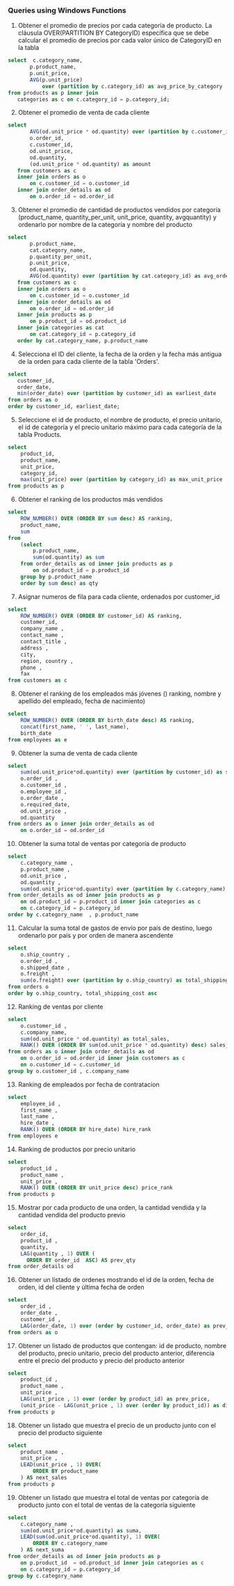 ### Queries using Windows Functions

1) Obtener el promedio de precios por cada categoría de producto. La cláusula OVER(PARTITION BY CategoryID) específica que se debe calcular el promedio de precios por cada valor único de CategoryID en la tabla
 ```sql
select  c.category_name, 
		p.product_name, 
		p.unit_price,
		AVG(p.unit_price) 
			over (partition by c.category_id) as avg_price_by_category
from products as p inner join
	categories as c on c.category_id = p.category_id;
 ```

 2) Obtener el promedio de venta de cada cliente
 ```sql
 select  
		AVG(od.unit_price * od.quantity) over (partition by c.customer_id) as avg_order_amount,
		o.order_id,
		c.customer_id,
		od.unit_price,
		od.quantity,
		(od.unit_price * od.quantity) as amount
	from customers as c 
	inner join orders as o
		on c.customer_id = o.customer_id
	inner join order_details as od
		on o.order_id = od.order_id 
 ```

 3) Obtener el promedio de cantidad de productos vendidos por categoría (product_name, quantity_per_unit, unit_price, quantity, avgquantity) y ordenarlo por nombre de la categoría y nombre del producto
 ```sql
 select  		
		p.product_name,
		cat.category_name,
		p.quantity_per_unit,
		p.unit_price,
		od.quantity,
		AVG(od.quantity) over (partition by cat.category_id) as avg_order_amount
	from customers as c 
	inner join orders as o
		on c.customer_id = o.customer_id
	inner join order_details as od
		on o.order_id = od.order_id 
	inner join products as p
		on p.product_id = od.product_id 
	inner join categories as cat
		on cat.category_id = p.category_id 
	order by cat.category_name, p.product_name 
 ```

 4) Selecciona el ID del cliente, la fecha de la orden y la fecha más antigua de la orden para cada cliente de la tabla 'Orders'.
 ```sql
 select 
	customer_id,
	order_date,
	min(order_date) over (partition by customer_id) as earliest_date
from orders as o
order by customer_id, earliest_date;
``` 

5) Seleccione el id de producto, el nombre de producto, el precio unitario, el id de
categoría y el precio unitario máximo para cada categoría de la tabla Products.
```sql
select 
	product_id,
	product_name,
	unit_price,
	category_id,
	max(unit_price) over (partition by category_id) as max_unit_price
from products as p 
```

6) Obtener el ranking de los productos más vendidos
```sql
select 
	ROW_NUMBER() OVER (ORDER BY sum desc) AS ranking,
	product_name,
	sum
from 
	(select 
		p.product_name,
		sum(od.quantity) as sum
	from order_details as od inner join products as p
		on od.product_id = p.product_id 
	group by p.product_name 
	order by sum desc) as qty
```

7) Asignar numeros de fila para cada cliente, ordenados por customer_id
```sql
select 
	ROW_NUMBER() OVER (ORDER BY customer_id) AS ranking,
	customer_id,
	company_name ,
	contact_name ,
	contact_title ,
	address ,
	city,
	region, country ,
	phone ,
	fax
from customers as c 
```

8) Obtener el ranking de los empleados más jóvenes () ranking, nombre y apellido del empleado, fecha de nacimiento)
```sql
select 
	ROW_NUMBER() OVER (ORDER BY birth_date desc) AS ranking,
	concat(first_name, ' ', last_name),
	birth_date 
from employees as e 
```

9) Obtener la suma de venta de cada cliente
```sql
select 
	sum(od.unit_price*od.quantity) over (partition by customer_id) as sum_order_amount,
	o.order_id ,
	o.customer_id ,
	o.employee_id ,
	o.order_date ,
	o.required_date,
	od.unit_price ,
	od.quantity 
from orders as o inner join order_details as od
	on o.order_id = od.order_id 
```

10) Obtener la suma total de ventas por categoría de producto
```sql
select 
	c.category_name ,
	p.product_name ,
	od.unit_price ,
	od.quantity ,
	sum(od.unit_price*od.quantity) over (partition by c.category_name) as total_sales
from order_details as od inner join products as p
	on od.product_id = p.product_id inner join categories as c
	on c.category_id = p.category_id 
order by c.category_name  , p.product_name 
```

11) Calcular la suma total de gastos de envío por país de destino, luego ordenarlo por país
y por orden de manera ascendente
```sql
select 
	o.ship_country ,
	o.order_id ,
	o.shipped_date ,
	o.freight ,
	sum(o.freight) over (partition by o.ship_country) as total_shipping_cost
from orders o 
order by o.ship_country, total_shipping_cost asc
```

12) Ranking de ventas por cliente
```sql
select 
	o.customer_id ,
	c.company_name,  
	sum(od.unit_price * od.quantity) as total_sales,
	RANK() OVER (ORDER BY sum(od.unit_price * od.quantity) desc) sales_rank
from orders as o inner join order_details as od
	on o.order_id = od.order_id inner join customers as c
	on o.customer_id = c.customer_id 
group by o.customer_id , c.company_name 
```

13) Ranking de empleados por fecha de contratacion
```sql
select 
	employee_id ,
	first_name ,
	last_name ,
	hire_date ,
	RANK() OVER (ORDER BY hire_date) hire_rank
from employees e 
```

14) Ranking de productos por precio unitario
```sql
select 
	product_id ,
	product_name ,
	unit_price ,
	RANK() OVER (ORDER BY unit_price desc) price_rank
from products p 
```

15) Mostrar por cada producto de una orden, la cantidad vendida y la cantidad
vendida del producto previo
```sql
select 
	order_id,
	product_id ,
	quantity,
    LAG(quantity , 1) OVER (
	  ORDER BY order_id  ASC) AS prev_qty
from order_details od 
```

16) Obtener un listado de ordenes mostrando el id de la orden, fecha de orden, id del cliente
y última fecha de orden
```sql
select 
	order_id ,
	order_date ,
	customer_id ,
	LAG(order_date, 1) over (order by customer_id, order_date) as prev_order_date
from orders as o 
```

17) Obtener un listado de productos que contengan: id de producto, nombre del producto,
precio unitario, precio del producto anterior, diferencia entre el precio del producto y
precio del producto anterior
```sql
select 
	product_id ,
	product_name ,
	unit_price ,
	LAG(unit_price , 1) over (order by product_id) as prev_price,
	(unit_price - LAG(unit_price , 1) over (order by product_id)) as difference_price
from products p 
```

18) Obtener un listado que muestra el precio de un producto junto con el precio del producto
siguiente
```sql
select 
	product_name ,
	unit_price ,
    LEAD(unit_price , 1) OVER(
    	ORDER BY product_name 
  	) AS next_sales
from products p 
```

19) Obtener un listado que muestra el total de ventas por categoría de producto junto con el
total de ventas de la categoría siguiente
```sql
select 
	c.category_name ,
	sum(od.unit_price*od.quantity) as suma,
	LEAD(sum(od.unit_price*od.quantity), 1) OVER(
    	ORDER BY c.category_name  
  	) AS next_suma
from order_details as od inner join products as p
	on p.product_id  = od.product_id inner join categories as c
	on c.category_id = p.category_id 
group by c.category_name 
```